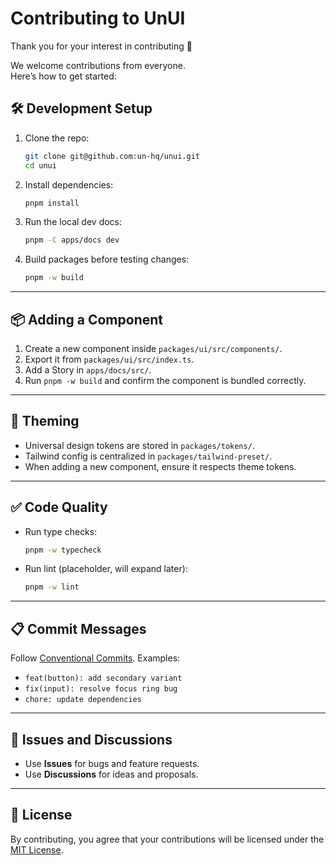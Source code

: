 # Contributing to UnUI

Thank you for your interest in contributing 🎉

We welcome contributions from everyone.  
Here’s how to get started:

## 🛠 Development Setup

1. Clone the repo:
   ```bash
   git clone git@github.com:un-hq/unui.git
   cd unui
   ```

2. Install dependencies:
   ```bash
   pnpm install
   ```

3. Run the local dev docs:
   ```bash
   pnpm -C apps/docs dev
   ```

4. Build packages before testing changes:
   ```bash
   pnpm -w build
   ```

---

## 📦 Adding a Component

1. Create a new component inside `packages/ui/src/components/`.
2. Export it from `packages/ui/src/index.ts`.
3. Add a Story in `apps/docs/src/`.
4. Run `pnpm -w build` and confirm the component is bundled correctly.

---

## 🎨 Theming

- Universal design tokens are stored in `packages/tokens/`.
- Tailwind config is centralized in `packages/tailwind-preset/`.
- When adding a new component, ensure it respects theme tokens.

---

## ✅ Code Quality

- Run type checks:
  ```bash
  pnpm -w typecheck
  ```

- Run lint (placeholder, will expand later):
  ```bash
  pnpm -w lint
  ```

---

## 📋 Commit Messages

Follow [Conventional Commits](https://www.conventionalcommits.org/). Examples:

- `feat(button): add secondary variant`
- `fix(input): resolve focus ring bug`
- `chore: update dependencies`

---

## 📢 Issues and Discussions

- Use **Issues** for bugs and feature requests.
- Use **Discussions** for ideas and proposals.

---

## 📜 License

By contributing, you agree that your contributions will be licensed under the [MIT License](./LICENSE).
